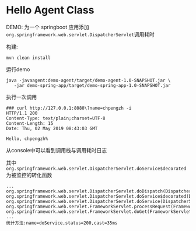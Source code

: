 # Hello Agent Class

DEMO: 为一个 springboot 应用添加`org.springframework.web.servlet.DispatcherServlet`调用耗时

构建:

```
mvn clean install
```

运行demo

```
java -javaagent:demo-agent/target/demo-agent-1.0-SNAPSHOT.jar \
   -jar demo-spring-app/target/demo-spring-app-1.0-SNAPSHOT.jar
```

执行一次调用

```
### curl http://127.0.0.1:8080\?name=chpengzh -i
HTTP/1.1 200 
Content-Type: text/plain;charset=UTF-8
Content-Length: 15
Date: Thu, 02 May 2019 08:43:03 GMT

Hello, chpengzh%
```

从console中可以看到调用栈与调用耗时日志

其中`org.springframework.web.servlet.DispatcherServlet.doService$decorated`为被监控的转化函数

```
...
org.springframework.web.servlet.DispatcherServlet.doDispatch(DispatcherServlet.java:1038)
org.springframework.web.servlet.DispatcherServlet.doService$decorated(DispatcherServlet.java:942)
org.springframework.web.servlet.DispatcherServlet.doService(DispatcherServlet.java)
org.springframework.web.servlet.FrameworkServlet.processRequest(FrameworkServlet.java:1005)
org.springframework.web.servlet.FrameworkServlet.doGet(FrameworkServlet.java:897)
...
统计方法:name=doService,status=200,cast=35ms
```
